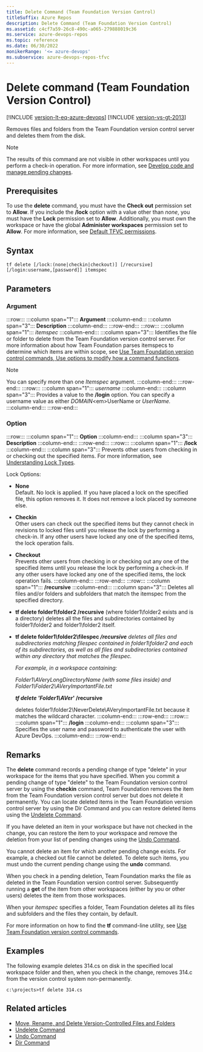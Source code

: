 ```yaml
---
title: Delete Command (Team Foundation Version Control)
titleSuffix: Azure Repos
description: Delete Command (Team Foundation Version Control)
ms.assetid: c4cf7a59-26c8-490c-a065-279888019c36
ms.service: azure-devops-repos
ms.topic: reference
ms.date: 06/30/2022
monikerRange: '<= azure-devops'
ms.subservice: azure-devops-repos-tfvc
---
```



# Delete command (Team Foundation Version Control)


[!INCLUDE [version-lt-eq-azure-devops](../../includes/version-lt-eq-azure-devops.md)]
[!INCLUDE [version-vs-gt-2013](../../includes/version-vs-gt-2013.md)]

Removes files and folders from the Team Foundation version control server and deletes them from the disk.

> [!NOTE]
> The results of this command are not visible in other workspaces until you perform a check-in operation. For more information, see [Develop code and manage pending changes](develop-code-manage-pending-changes.md).

## Prerequisites

To use the **delete** command, you must have the **Check out** permission set to **Allow**. If you include the **/lock** option with a value other than *none*, you must have the **Lock** permission set to **Allow**. Additionally, you must own the workspace or have the global **Administer workspaces** permission set to **Allow**. For more information, see [Default TFVC permissions](../../organizations/security/default-tfvc-permissions.md).

## Syntax
```
tf delete [/lock:(none|checkin|checkout)] [/recursive] [/login:username,[password]] itemspec
```

## Parameters

### Argument

:::row:::
   :::column span="1":::
   **Argument**
   :::column-end:::
   :::column span="3":::
   **Description**
   :::column-end:::
:::row-end:::
:::row:::
   :::column span="1":::
   *itemspec*
   :::column-end:::
   :::column span="3":::
   Identifies the file or folder to delete from the Team Foundation version control server. For more information about how Team Foundation parses itemspecs to determine which items are within scope, see [Use Team Foundation version control commands, Use options to modify how a command functions](use-team-foundation-version-control-commands.md#use-options).

   > [!Note]  
   > You can specify more than one *Itemspec* argument.
   :::column-end:::
:::row-end:::
:::row:::
   :::column span="1":::
   *username*
   :::column-end:::
   :::column span="3":::
   Provides a value to the **/login** option. You can specify a username value as either *DOMAIN*&lt;em&gt;UserName or *UserName.*
   :::column-end:::
:::row-end:::

### Option

:::row:::
   :::column span="1":::
   **Option**
   :::column-end:::
   :::column span="3":::
   **Description**
   :::column-end:::
:::row-end:::
:::row:::
   :::column span="1":::
   **/lock**
   :::column-end:::
   :::column span="3":::
   Prevents other users from checking in or checking out the specified items. For more information, see [Understanding Lock Types](understand-lock-types.md).
   
   Lock Options:

   - **None**  
     Default. No lock is applied. If you have placed a lock on the specified file, this option removes it. It does not remove a lock placed by someone else.
   
   - **Checkin**  
     Other users can check out the specified items but they cannot check in revisions to locked files until you release the lock by performing a check-in. If any other users have locked any one of the specified items, the lock operation fails.
   
   - **Checkout**     
     Prevents other users from checking in or checking out any one of the specified items until you release the lock by performing a check-in. If any other users have locked any one of the specified items, the lock operation fails.
   :::column-end:::
:::row-end:::
:::row:::
   :::column span="1":::
   **/recursive**
   :::column-end:::
   :::column span="3":::
   Deletes all files and/or folders and subfolders that match the itemspec from the specified directory.

   - **tf delete folder1\folder2 /recursive** (where folder1\folder2 exists and is a directory) deletes all the files and subdirectories contained by folder1\folder2 and folder1\folder2 itself.
   - **tf delete folder1\folder2\filespec<em> /recursive** deletes all files and subdirectories matching filespec contained in folder1\folder2 and each of its subdirectories, as well as all files and subdirectories contained within any directory that matches the filespec.
   
     For example, in a workspace containing:
   
     Folder1\AVeryLongDirectoryName (with some files inside) and Folder1\Folder2\AVeryImportantFile.txt
   
     **tf delete &#39;Folder1\AVer</em>&#39; /recursive**
   
     deletes folder1\folder2\NeverDelete\AVeryImportantFile.txt because it matches the wildcard character.
   :::column-end:::
:::row-end:::
:::row:::
   :::column span="1":::
   **/login**
   :::column-end:::
   :::column span="3":::
   Specifies the user name and password to authenticate the user with Azure DevOps.
   :::column-end:::
:::row-end:::

## Remarks
The **delete** command records a pending change of type "delete" in your workspace for the items that you have specified. When you commit a pending change of type "delete" to the Team Foundation version control server by using the **checkin** command, Team Foundation removes the item from the Team Foundation version control server but does not delete it permanently. You can locate deleted items in the Team Foundation version control server by using the Dir Command and you can restore deleted items using the [Undelete Command](undelete-command.md).

If you have deleted an item in your workspace but have not checked in the change, you can restore the item to your workspace and remove the deletion from your list of pending changes using the [Undo Command](undo-command.md).

You cannot delete an item for which another pending change exists. For example, a checked out file cannot be deleted. To delete such items, you must undo the current pending change using the **undo** command.

When you check in a pending deletion, Team Foundation marks the file as deleted in the Team Foundation version control server. Subsequently running a **get** of the item from other workspaces (either by you or other users) deletes the item from those workspaces.

When your *itemspec* specifies a folder, Team Foundation deletes all its files and subfolders and the files they contain, by default.

For more information on how to find the **tf** command-line utility, see [Use Team Foundation version control commands](use-team-foundation-version-control-commands.md).

## Examples

The following example deletes 314.cs on disk in the specified local workspace folder and then, when you check in the change, removes 314.c from the version control system non-permanently.

```
c:\projects>tf delete 314.cs
```

## Related articles

- [Move, Rename, and Delete Version-Controlled Files and Folders](rename-move-files-folders.md)
- [Undelete Command](undelete-command.md)
- [Undo Command](undo-command.md)
- [Dir Command](dir-command.md)
